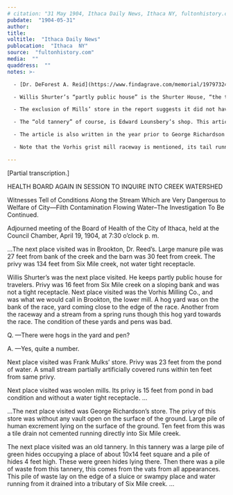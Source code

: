 ```yaml
---
# citation: "31 May 1904, Ithaca Daily News, Ithaca NY, fultonhistory.com."
pubdate:  "1904-05-31"
author: 
title: 
voltitle:  "Ithaca Daily News"
publocation:  "Ithaca  NY"
source:  "fultonhistory.com"
media:  ""
quaddress:  ""
notes: >-

  - [Dr. DeForest A. Reid](https://www.findagrave.com/memorial/197973243/deforest-a-reid) was a homeopathic physician who lived in the old Lockwood home at present day 480 Brooktondale Road. His name is sometimes spelled as “Reed” as seen, for example, in his obituary published 07 Jan 1908 in the Ithaca Journal directly above the obituary of Edward H. Mills. Both men’s deaths are also documented in the journals of George Jansen. Dr. Reid’s home was sold to Dr. Lockwood in October 1908. (Deeds Book 164, p494, Tompkins County Clerk, Ithaca NY.)

  - Willis Shurter’s “partly public house” is the Shurter House, “the three-story house in which Mrs. [Jessie] Brewer was born ... and in which she has always lived”. (18 Mar 1966, The Ithaca Journal, Ithaca NY, p11.) When Brooktondale Road was updated in 1966, the Shurter House was moved to present day 449 Brooktondale Road.

  - The exclusion of Mills’ store in the report suggests it did not have its own privy associated with the property.

  - The “old tannery” of course, is Edward Lounsbery’s shop. This article was written in the final months of Edward's life.

  - The article is also written in the year prior to George Richardson's move to Ithaca.

  - Note that the Vorhis grist mill raceway is mentioned, its tail running through the Mills' home property before crossing the road on its return to Six Mile Creek.

---
```

[Partial transcription.]

HEALTH BOARD AGAIN IN SESSION TO INQUIRE INTO CREEK WATERSHED

Witnesses Tell of Conditions Along the Stream Which are Very Dangerous to Welfare of City—Filth Contamination Flowing Water–The Investigation To Be Continued.

Adjourned meeting of the Board of Health of the City of Ithaca, held at the Council Chamber, April 19, 1904, at 7:30 o’clock p. m.

…The next place visited was in Brookton, Dr. Reed’s. Large manure pile was 27 feet from bank of the creek and the barn was 30 feet from creek. The privy was 134 feet from Six Mile creek, not water tight receptacle.

Willis Shurter’s was the next place visited. He keeps partly public house for travelers. Privy was 16 feet from Six Mile creek on a sloping bank and was not a tight receptacle. Next place visited was the Vorhis Milling Co., and was what we would call in Brookton, the lower mill. A hog yard was on the bank of the race, yard coming close to the edge of the race. Another from the raceway and a stream from a spring runs though this hog yard towards the race. The condition of these yards and pens was bad.  

Q. —There were hogs in the yard and pen?

A. —Yes, quite a number.

Next place visited was Frank Mulks’ store. Privy was 23 feet from the pond of water. A small stream partially artificially covered runs within ten feet from same privy.

Next place visited was woolen mills. Its privy is 15 feet from pond in bad condition and without a water tight receptacle. …

…The next place visited was George Richardson’s store. The privy of this store was without any vault open on the surface of the ground. Large pile of human excrement lying on the surface of the ground. Ten feet from this was a tile drain not cemented running directly into Six Mile creek.

The next place visited was an old tannery. In this tannery was a large pile of green hides occupying a place of about 10x14 feet square and a pile of hides 4 feet high. These were green hides lying there. Then there was a pile of waste from this tannery, this comes from the vats from all appearances. This pile of waste lay on the edge of a sluice or swampy place and water running from it drained into a tributary of Six Mile creek. … 
